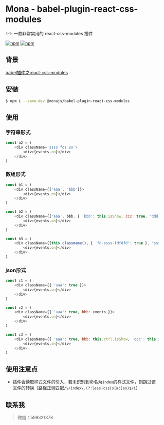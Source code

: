 # Mona - babel-plugin-react-css-modules

✨✨ 一款非常实用的 react-css-modules 插件

[![npm](https://img.shields.io/npm/v/@monajs/babel-plugin-react-css-modules.svg?style=flat-square)](https://www.npmjs.com/package/@monajs/babel-plugin-react-css-modules) [![npm](https://img.shields.io/npm/dt/@monajs/babel-plugin-react-css-modules.svg?style=flat-square)](https://www.npmjs.com/package/@monajs/babel-plugin-react-css-modules)

## 背景

[babel插件之react-css-modules](https://github.com/func-star/blog/issues/29)

## 安装

```bash
$ npm i --save-dev @monajs/babel-plugin-react-css-modules
```

## 使用

### 字符串形式
```js
const a2 = (
	<div className='ssss fds ss'>
		<div>{events.on}</div>
	</div>
)
```

### 数组形式
```js
const b1 = (
	<div className={['aaa', 'bbb']}>
		<div>{events.on}</div>
	</div>
)

const b2 = (
	<div className={['aaa', bbb, { 'bbb': this.isShow, ccc: true, 'ddd': false }]}>
		<div>{events.on}</div>
	</div>
)

const b3 = (
	<div className={[this.classname(), { 'fd-ssss-fdfdfd': true }, 'sss-dd-dd']}>
		<div>{events.on}</div>
	</div>
)
```

### json形式
```js
const c1 = (
	<div className={{ 'aaa': true }}>
		<div>{events.on}</div>
	</div>
)

const c2 = (
	<div className={{ 'aaa': true, bbb: events }}>
		<div>{events.on}</div>
	</div>
)

const c3 = (
	<div className={{ 'aaa': true, bbb: this.ctrl.isShow, 'ccc': this.showClassname() }}>
		<div>{events.on}</div>
	</div>
)
```

## 使用注意点
* 插件会读取样式文件的引入，若未识别到命名为`index`的样式文件，则跳过该文件的转换（路径正则匹配`/\/index\.(?:less|css|s[ac]ss)$/i`）


## 联系我
> 微信：599321378

